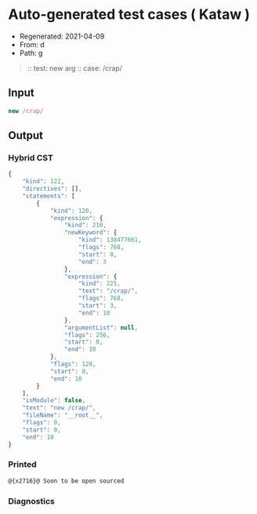 # Auto-generated test cases ( Kataw )
- Regenerated: 2021-04-09
- From: d
- Path: g
> :: test: new arg
> :: case: /crap/
## Input

`````js
new /crap/
`````

## Output

### Hybrid CST

```javascript
{
    "kind": 122,
    "directives": [],
    "statements": [
        {
            "kind": 120,
            "expression": {
                "kind": 210,
                "newKeyword": {
                    "kind": 138477661,
                    "flags": 768,
                    "start": 0,
                    "end": 3
                },
                "expression": {
                    "kind": 221,
                    "text": "/crap/",
                    "flags": 768,
                    "start": 3,
                    "end": 10
                },
                "argumentList": null,
                "flags": 256,
                "start": 0,
                "end": 10
            },
            "flags": 128,
            "start": 0,
            "end": 10
        }
    ],
    "isModule": false,
    "text": "new /crap/",
    "fileName": "__root__",
    "flags": 0,
    "start": 0,
    "end": 10
}
```

### Printed

```javascript
@{x2716}@ Soon to be open sourced
```

### Diagnostics

```javascript

```

